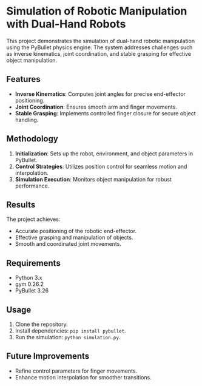 # Simulation of Robotic Manipulation with Dual-Hand Robots

This project demonstrates the simulation of dual-hand robotic manipulation using the PyBullet physics engine. The system addresses challenges such as inverse kinematics, joint coordination, and stable grasping for effective object manipulation.

## Features
- **Inverse Kinematics**: Computes joint angles for precise end-effector positioning.
- **Joint Coordination**: Ensures smooth arm and finger movements.
- **Stable Grasping**: Implements controlled finger closure for secure object handling.

## Methodology
1. **Initialization**: Sets up the robot, environment, and object parameters in PyBullet.
2. **Control Strategies**: Utilizes position control for seamless motion and interpolation.
3. **Simulation Execution**: Monitors object manipulation for robust performance.

## Results
The project achieves:
- Accurate positioning of the robotic end-effector.
- Effective grasping and manipulation of objects.
- Smooth and coordinated joint movements.

## Requirements
- Python 3.x
- gym 0.26.2
- PyBullet 3.26

## Usage
1. Clone the repository.
2. Install dependencies: `pip install pybullet`.
3. Run the simulation: `python simulation.py`.

## Future Improvements
- Refine control parameters for finger movements.
- Enhance motion interpolation for smoother transitions.
